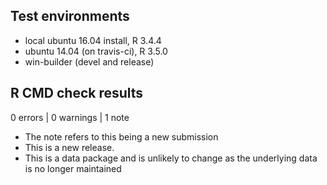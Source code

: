 ## Test environments
* local ubuntu 16.04 install, R 3.4.4
* ubuntu 14.04 (on travis-ci), R 3.5.0
* win-builder (devel and release)

## R CMD check results

0 errors | 0 warnings | 1 note

* The note refers to this being a new submission
* This is a new release.
* This is a data package and is unlikely to change as the underlying data is no
longer maintained
